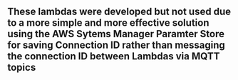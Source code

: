 ## These lambdas were developed but not used due to a more simple and more effective solution using the AWS Sytems Manager Paramter Store for saving Connection ID rather than messaging the connection ID between Lambdas via MQTT topics
